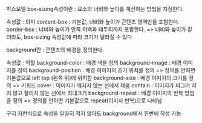 박스모델
box-sizing속성이란 :  요소의 너비와 높이를 계산하는 방법을 지정한다.

속성값 : 의미
content-box : 기본값, 너비와 높이가 콘텐츠 영역만을 포함한다.
border-box : 너비와 높이가 안쪽 여백과 테두리까지 포함한다.
=> 너비와 높이가 같더라도, box-sizing 속성값에 따라 크기가 달라질 수 있다

background란 : 콘텐츠의 배경을 정의한다.

속성값 : 역할
background-color : 배경 색을 정의
background-image : 배경 이미지를 정의
background-position : 배경 이미지의 초기 위치를 정의
=> 정의를 안하면 기본값으로 left top (왼쪽 위)에 위치함
background-size : 배경 이미지의 크기를 정의
=> 키워드
    cover : 이미지가 깨지지 않는 선에서 채움
    contain : 이미지가 찌그러 지지 않고 잘리지 않는 선에서 최대크기
background-repeat : 배경 이미지의 반복 방법을 정의
=> 정의를 안하면 기본값으로 repeat(이미지 반복)으로 나타남

구지 저런식으로 속성을 일일히 적지 않아도 background에서 한번에 작성 가능